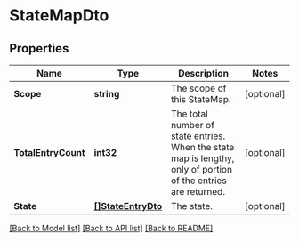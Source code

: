 # StateMapDto

## Properties

Name | Type | Description | Notes
------------ | ------------- | ------------- | -------------
**Scope** | **string** | The scope of this StateMap. | [optional] 
**TotalEntryCount** | **int32** | The total number of state entries. When the state map is lengthy, only of portion of the entries are returned. | [optional] 
**State** | [**[]StateEntryDto**](StateEntryDTO.md) | The state. | [optional] 

[[Back to Model list]](../README.md#documentation-for-models) [[Back to API list]](../README.md#documentation-for-api-endpoints) [[Back to README]](../README.md)


